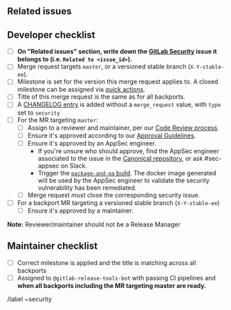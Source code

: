 <!--
# README first!
This MR should be created on `gitlab.com/gitlab-org/security/gitlab`.

See [the general developer security release guidelines](https://gitlab.com/gitlab-org/release/docs/blob/master/general/security/developer.md).

-->

## Related issues

<!-- Mention the GitLab Security issue this MR is related to -->

## Developer checklist

- [ ] **On "Related issues" section, write down the [GitLab Security] issue it belongs to (i.e. `Related to <issue_id>`).**
- [ ] Merge request targets `master`, or a versioned stable branch (`X-Y-stable-ee`).
- [ ] Milestone is set for the version this merge request applies to. A closed milestone can be assigned via [quick actions].
- [ ] Title of this merge request is the same as for all backports.
- [ ] A [CHANGELOG entry] is added without a `merge_request` value, with `type` set to `security`
- [ ] For the MR targeting `master`:
  - [ ] Assign to a reviewer and maintainer, per our [Code Review process].
  - [ ] Ensure it's approved according to our [Approval Guidelines].
  - [ ] Ensure it's approved by an AppSec engineer.
    - If you're unsure who should approve, find the AppSec engineer associated to the issue in the [Canonical repository], or ask #sec-appsec on Slack.
    - Trigger the [`package-and-qa` build]. The docker image generated will be used by the AppSec engineer to validate the security vulnerability has been remediated.
  - [ ] Merge request _must_ close the corresponding security issue.
- [ ] For a backport MR targeting a versioned stable branch (`X-Y-stable-ee`)
  - [ ] Ensure it's approved by a maintainer.

**Note:** Reviewer/maintainer should not be a Release Manager

## Maintainer checklist

- [ ] Correct milestone is applied and the title is matching across all backports
- [ ] Assigned to `@gitlab-release-tools-bot` with passing CI pipelines and **when all backports including the MR targeting master are ready.**

/label ~security

[GitLab Security]: https://gitlab.com/gitlab-org/security/gitlab
[quick actions]: https://docs.gitlab.com/ee/user/project/quick_actions.html#quick-actions-for-issues-merge-requests-and-epics
[CHANGELOG entry]: https://docs.gitlab.com/ee/development/changelog.html
[Code Review process]: https://docs.gitlab.com/ee/development/code_review.html
[Approval Guidelines]: https://docs.gitlab.com/ee/development/code_review.html#approval-guidelines
[Canonical repository]: https://gitlab.com/gitlab-org/gitlab
[`package-and-qa` build]: https://docs.gitlab.com/ee/development/testing_guide/end_to_end/#using-the-package-and-qa-job
